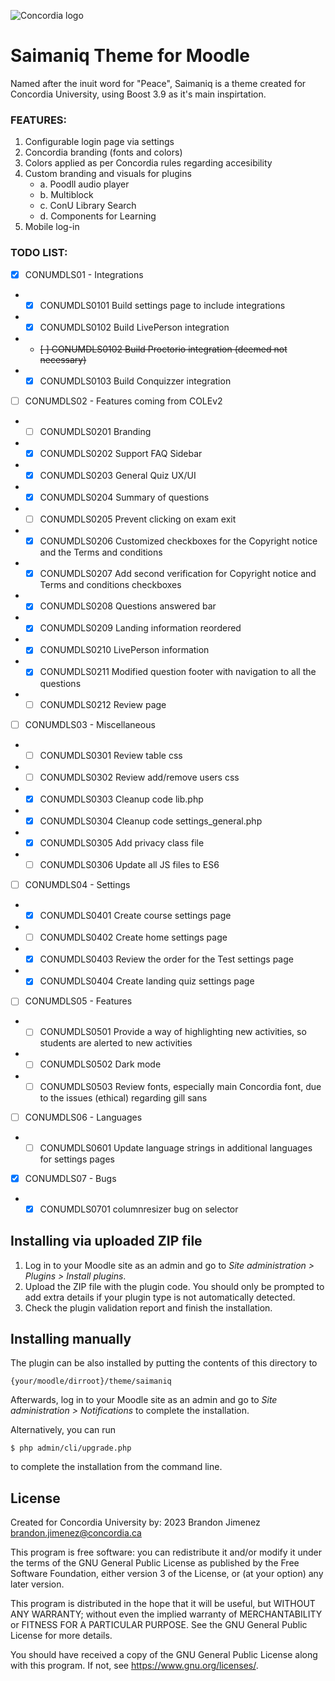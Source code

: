 ![Concordia logo](https://www.concordia.ca/etc/designs/concordia/clientlibs/img/logo-concordia-university-montreal.png)

# Saimaniq Theme for Moodle #

Named after the inuit word for "Peace", Saimaniq is a theme created for Concordia University, 
using Boost 3.9 as it's main inspirtation.


### FEATURES: ###
1. Configurable login page via settings
2. Concordia branding (fonts and colors)
3. Colors applied as per Concordia rules regarding accesibility
4. Custom branding and visuals for plugins
   - a. Poodll audio player
   - b. Multiblock
   - c. ConU Library Search
   - d. Components for Learning
5. Mobile log-in

### TODO LIST: ###
- [x] CONUMDLS01 - Integrations
- - [x] CONUMDLS0101 Build settings page to include integrations
- - [x] CONUMDLS0102 Build LivePerson integration
- - ~~[ ] CONUMDLS0102 Build Proctorio integration (deemed not necessary)~~ 
- - [x] CONUMDLS0103 Build Conquizzer integration
- [ ] CONUMDLS02 - Features coming from COLEv2
- - [ ] CONUMDLS0201 Branding
- - [x] CONUMDLS0202 Support FAQ Sidebar
- - [x] CONUMDLS0203 General Quiz UX/UI
- - [x] CONUMDLS0204 Summary of questions
- - [ ] CONUMDLS0205 Prevent clicking on exam exit
- - [x] CONUMDLS0206 Customized checkboxes for the Copyright notice and the Terms and conditions
- - [x] CONUMDLS0207 Add second verification for Copyright notice and Terms and conditions checkboxes
- - [x] CONUMDLS0208 Questions answered bar
- - [x] CONUMDLS0209 Landing information reordered
- - [x] CONUMDLS0210 LivePerson information
- - [x] CONUMDLS0211 Modified question footer with navigation to all the questions
- - [ ] CONUMDLS0212 Review page
- [ ] CONUMDLS03 - Miscellaneous
- - [ ] CONUMDLS0301 Review table css
- - [ ] CONUMDLS0302 Review add/remove users css
- - [x] CONUMDLS0303 Cleanup code lib.php
- - [x] CONUMDLS0304 Cleanup code settings_general.php
- - [x] CONUMDLS0305 Add privacy class file
- - [ ] CONUMDLS0306 Update all JS files to ES6
- [ ] CONUMDLS04 - Settings
- - [x] CONUMDLS0401 Create course settings page
- - [ ] CONUMDLS0402 Create home settings page
- - [x] CONUMDLS0403 Review the order for the Test settings page
- - [x] CONUMDLS0404 Create landing quiz settings page
- [ ] CONUMDLS05 - Features
- - [ ] CONUMDLS0501 Provide a way of highlighting new activities, so students are alerted to new activities
- - [ ] CONUMDLS0502 Dark mode
- - [ ] CONUMDLS0503 Review fonts, especially main Concordia font, due to the issues (ethical) regarding gill sans
- [ ] CONUMDLS06 - Languages
- - [ ] CONUMDLS0601 Update language strings in additional languages for settings pages
- [x] CONUMDLS07 - Bugs
- - [x] CONUMDLS0701 columnresizer bug on selector

## Installing via uploaded ZIP file ##

1. Log in to your Moodle site as an admin and go to _Site administration >
   Plugins > Install plugins_.
2. Upload the ZIP file with the plugin code. You should only be prompted to add
   extra details if your plugin type is not automatically detected.
3. Check the plugin validation report and finish the installation.

## Installing manually ##

The plugin can be also installed by putting the contents of this directory to

    {your/moodle/dirroot}/theme/saimaniq

Afterwards, log in to your Moodle site as an admin and go to _Site administration >
Notifications_ to complete the installation.

Alternatively, you can run

    $ php admin/cli/upgrade.php

to complete the installation from the command line.

## License ##

Created for Concordia University by:
2023 Brandon Jimenez <brandon.jimenez@concordia.ca>

This program is free software: you can redistribute it and/or modify it under
the terms of the GNU General Public License as published by the Free Software
Foundation, either version 3 of the License, or (at your option) any later
version.

This program is distributed in the hope that it will be useful, but WITHOUT ANY
WARRANTY; without even the implied warranty of MERCHANTABILITY or FITNESS FOR A
PARTICULAR PURPOSE.  See the GNU General Public License for more details.

You should have received a copy of the GNU General Public License along with
this program.  If not, see <https://www.gnu.org/licenses/>.
